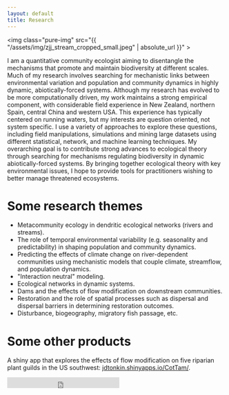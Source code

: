 ```yaml
---
layout: default
title: Research
---
```


<img class="pure-img" src="{{ "/assets/img/zjj_stream_cropped_small.jpeg" | absolute_url }}" >

I am a quantitative community ecologist aiming to disentangle the mechanisms that promote and maintain biodiversity at different scales. Much of my research involves searching for mechanistic links between environmental variation and population and community dynamics in highly dynamic, abiotically-forced systems. Although my research has evolved to be more computationally driven, my work maintains a strong empirical component, with considerable field experience in New Zealand, northern Spain, central China and western USA. This experience has typically centered on running waters, but my interests are question oriented, not system specific. I use a variety of approaches to explore these questions, including field manipulations, simulations and mining large datasets using different statistical, network, and machine learning techniques. My overarching goal is to contribute strong advances to ecological theory through searching for mechanisms regulating biodiversity in dynamic abiotically-forced systems. By bringing together ecological theory with key environmental issues, I hope to provide tools for practitioners wishing to better manage threatened ecosystems. 

# Some research themes

- Metacommunity ecology in dendritic ecological networks (rivers and streams). 
- The role of temporal environmental variability (e.g. seasonality and predictability) in shaping population and community dynamics. 
- Predicting the effects of climate change on river-dependent communities using mechanistic models that couple climate, streamflow, and population dynamics. 
- "Interaction neutral" modeling. 
- Ecological networks in dynamic systems. 
- Dams and the effects of flow modification on downstream communities. 
- Restoration and the role of spatial processes such as dispersal and dispersal barriers in determining restoration outcomes. 
- Disturbance, biogeography, migratory fish passage, etc. 

# Some other products
A shiny app that explores the effects of flow modification on five riparian plant guilds in the US southwest: [jdtonkin.shinyapps.io/CotTam/](https://jdtonkin.shinyapps.io/CotTam/). 
 

<iframe src="http://figshare.com/badges/4/277559" frameborder="0" height="25" width="260"></iframe>

<!--
<hr>

<a href="http://www.mendeley.com/profiles/jonathan-tonkin/"><img border="0" src="http://www.mendeley.com/embed/icon/2/red/small" alt="Jonathan Tonkin's bibliography"/></a>  
<img src="researchgate.jpeg"  style="width: 130px;"/>  
<img src="academia-logo.gif"  style="width: 130px;"/>  
<img src="linkedin.jpeg"  style="width: 130px;"/>   
<iframe src="http://figshare.com/badges/3/277559" frameborder="0" height="25" width="130"></iframe>
-->
